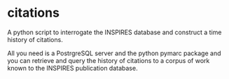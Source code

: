 citations
=========

A python script to interrogate the INSPIRES database and construct a time history of citations.

All you need is a PostrgreSQL server and the python pymarc package and
you can retrieve and query the history of citations to a corpus of
work known to the INSPIRES publication database.
